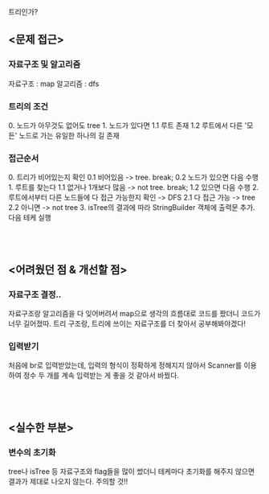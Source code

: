트리인가?

<h2><문제 접근></h2>

<h3>자료구조 및 알고리즘</h3>
자료구조 : map
알고리즘 : dfs

<h3>트리의 조건</h3>
0. 노드가 아무것도 없어도 tree
1. 노드가 있다면
	1.1 루트 존재
 	1.2 루트에서 다른 '모든' 노드로 가는 유일한 하나의 길 존재

<h3>접근순서</h3>
0. 트리가 비어있는지 확인
	0.1 비어있음 -> tree. break;
	0.2 노드가 있으면 다음 수행
1. 루트를 찾는다
	1.1 없거나 1개보다 많음 -> not tree. break;
	1.2 있으면 다음 수행
2. 루트에서부터 다른 노드들에 다 접근 가능한지 확인 -> DFS
	2.1 다 접근 가능 -> tree
	2.2 아니면 -> not tree
3. isTree의 결과에 따라 StringBuilder 객체에 출력문 추가. 다음 테케 실행

<br><br>
<h2><어려웠던 점 & 개선할 점></h2>
<h3>자료구조 결정..</h3>
자료구조랑 알고리즘을 다 잊어버려서 map으로 생각의 흐름대로 코드를 짰더니 코드가 너무 길어졌따.
트리 구조랑, 트리에 쓰이는 자료구조를 더 찾아서 공부해봐야겠다!


<h3>입력받기</h3>
처음에 br로 입력받았는데, 입력의 형식이 정확하게 정해지지 않아서 
Scanner를 이용하여 정수 두 개를 계속 입력받는 게 좋을 것 같아서 바꿨다.

<br><br>
<h2><실수한 부분></h2>
<h3>변수의 초기화</h3>
tree나 isTree 등 자료구조와 flag들을 많이 썼더니 테케마다 초기화를 해주지 않으면 결과가 제대로 나오지 않는다.
주의할 것!!